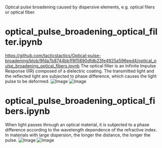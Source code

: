 Optical pulse broadening caused by dispersive elements, e.g. optical filers or optical fiber.

# optical_pulse_broadening_optical_filter.ipynb
https://github.com/tacticstactics/Optical-pulse-broadening/blob/9fda7b8744bb1f8f5890dfdb23fe4925a596eed4/optical_pulse_broadening_optical_fibers.ipynb
The optical filter is an Infinite Impulse Response (IIR) composed of a dielectric coating.
The transmitted light and the reflected light are subjected to phase difference, which causes the light pulse to be deformed.
![Image](https://github.com/user-attachments/assets/6c416500-b30c-41d7-82e0-96c02808e04f)
![Image](https://github.com/user-attachments/assets/23de73a7-95a0-4e3f-85f3-02bfdec6e0fa)

# optical_pulse_broadening_optical_fibers.ipynb
When light passes through an optical material, it is subjected to a phase difference according to the wavelength dependence of the refractive index.
In materials with large dispersion, the longer the distance, the longer the pulse.
![Image](https://github.com/user-attachments/assets/6c9f6f73-b2fb-4139-9e64-f9007b9a36fd)
![Image](https://github.com/user-attachments/assets/a68e769d-1459-43c0-b973-e8784548eba9)
